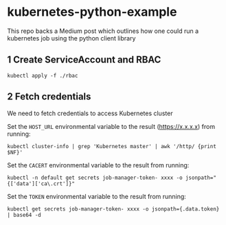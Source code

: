 # kubernetes-python-example
This repo backs a Medium post which outlines how one could run a kubernetes job using the python client library


## 1 Create ServiceAccount and RBAC
`kubectl apply -f ./rbac`

## 2 Fetch credentials
We need to fetch credentials to access Kubernetes cluster

Set the `HOST_URL` environmental variable to the result (https://x.x.x.x) from running:

`kubectl cluster-info | grep 'Kubernetes master' | awk '/http/ {print $NF}'`

Set the `CACERT` environmental variable to the result from running:

`kubectl -n default get secrets job-manager-token- xxxx -o jsonpath="{['data']['ca\.crt']}"`

Set the `TOKEN` environmental variable to the result from running:

`kubectl get secrets job-manager-token- xxxx -o jsonpath={.data.token} | base64 -d`
